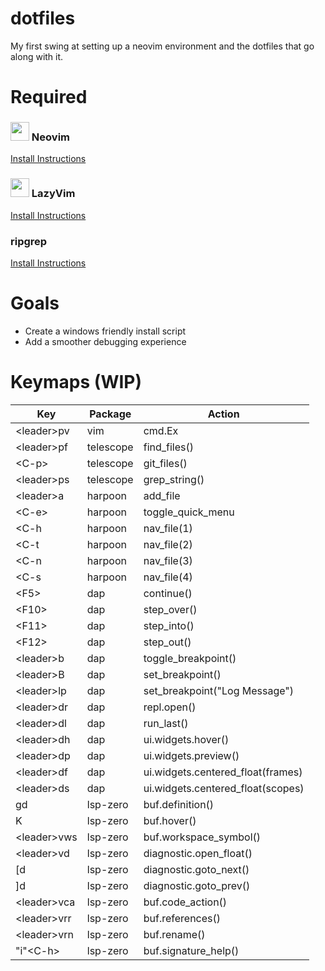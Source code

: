 # dotfiles
My first swing at setting up a neovim environment and the dotfiles that go along with it.

# Required
### <img src="https://avatars.githubusercontent.com/u/6471485?s=48&v=4" width="30" height="30"> Neovim
[Install Instructions](https://github.com/neovim/neovim/blob/master/INSTALL.md)

### <img src="https://www.lazyvim.org/img/icon.svg" width="30" height="30"> LazyVim
[Install Instructions](https://lazy.folke.io)

### ripgrep
[Install Instructions](https://github.com/BurntSushi/ripgrep?tab=readme-ov-file#installation)

# Goals
- Create a windows friendly install script
- Add a smoother debugging experience

# Keymaps (WIP)
|Key|Package|Action|
|-|-|-|
|\<leader\>pv|vim|cmd.Ex|
|\<leader\>pf|telescope|find_files()| 
|\<C-p\>|telescope|git_files()|
|\<leader\>ps|telescope|grep_string()|
|\<leader\>a|harpoon|add_file|
|\<C-e\>|harpoon|toggle_quick_menu|
|\<C-h|harpoon|nav_file(1)|
|\<C-t|harpoon|nav_file(2)|
|\<C-n|harpoon|nav_file(3)|
|\<C-s|harpoon|nav_file(4)|
|\<F5\>|dap|continue()|
|\<F10\>|dap|step_over()|
|\<F11\>|dap|step_into()|
|\<F12\>|dap|step_out()|
|\<leader\>b|dap|toggle_breakpoint()|
|\<leader\>B|dap|set_breakpoint()|
|\<leader\>lp|dap|set_breakpoint("Log Message")|
|\<leader\>dr|dap|repl.open()|
|\<leader\>dl|dap|run_last()|
|\<leader\>dh|dap|ui.widgets.hover()|
|\<leader\>dp|dap|ui.widgets.preview()|
|\<leader\>df|dap|ui.widgets.centered_float(frames)|
|\<leader\>ds|dap|ui.widgets.centered_float(scopes)|
|gd|lsp-zero|buf.definition()|
|K|lsp-zero|buf.hover()|
|\<leader\>vws|lsp-zero|buf.workspace_symbol()|
|\<leader\>vd|lsp-zero|diagnostic.open_float()|
|[d|lsp-zero|diagnostic.goto_next()|
|]d|lsp-zero|diagnostic.goto_prev()|
|\<leader\>vca|lsp-zero|buf.code_action()|
|\<leader\>vrr|lsp-zero|buf.references()|
|\<leader\>vrn|lsp-zero|buf.rename()|
|"i"\<C-h\>|lsp-zero|buf.signature_help()|

